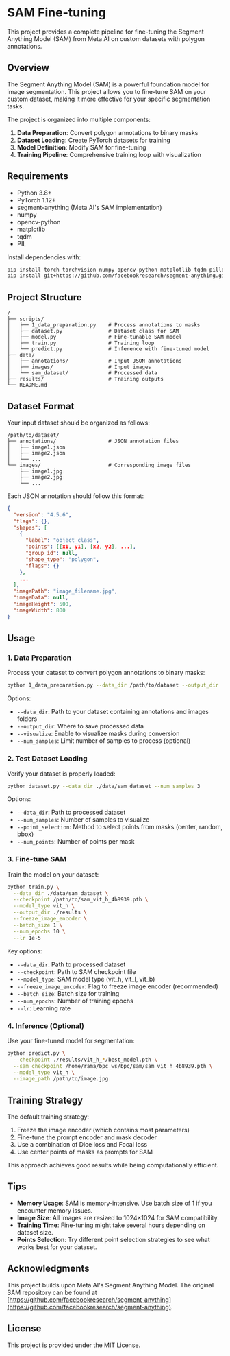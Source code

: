 # SAM Fine-tuning 

This project provides a complete pipeline for fine-tuning the Segment Anything Model (SAM) from Meta AI on custom datasets with polygon annotations.

## Overview

The Segment Anything Model (SAM) is a powerful foundation model for image segmentation. This project allows you to fine-tune SAM on your custom dataset, making it more effective for your specific segmentation tasks.

The project is organized into multiple components:

1. **Data Preparation**: Convert polygon annotations to binary masks
2. **Dataset Loading**: Create PyTorch datasets for training
3. **Model Definition**: Modify SAM for fine-tuning
4. **Training Pipeline**: Comprehensive training loop with visualization

## Requirements

- Python 3.8+
- PyTorch 1.12+
- segment-anything (Meta AI's SAM implementation)
- numpy
- opencv-python
- matplotlib
- tqdm
- PIL

Install dependencies with:

```bash
pip install torch torchvision numpy opencv-python matplotlib tqdm pillow
pip install git+https://github.com/facebookresearch/segment-anything.git
```

## Project Structure

```
/
├── scripts/
│   ├── 1_data_preparation.py    # Process annotations to masks
│   ├── dataset.py               # Dataset class for SAM
│   ├── model.py                 # Fine-tunable SAM model
│   ├── train.py                 # Training loop
│   └── predict.py               # Inference with fine-tuned model
├── data/
│   ├── annotations/             # Input JSON annotations
│   ├── images/                  # Input images
│   └── sam_dataset/             # Processed data
├── results/                     # Training outputs
└── README.md
```

## Dataset Format

Your input dataset should be organized as follows:

```
/path/to/dataset/
├── annotations/                 # JSON annotation files
│   ├── image1.json
│   ├── image2.json
│   └── ...
└── images/                      # Corresponding image files
    ├── image1.jpg
    ├── image2.jpg
    └── ...
```

Each JSON annotation should follow this format:

```json
{
  "version": "4.5.6",
  "flags": {},
  "shapes": [
    {
      "label": "object_class",
      "points": [[x1, y1], [x2, y2], ...],
      "group_id": null,
      "shape_type": "polygon",
      "flags": {}
    },
    ...
  ],
  "imagePath": "image_filename.jpg",
  "imageData": null,
  "imageHeight": 500,
  "imageWidth": 800
}
```

## Usage

### 1. Data Preparation

Process your dataset to convert polygon annotations to binary masks:

```bash
python 1_data_preparation.py --data_dir /path/to/dataset --output_dir ./data/sam_dataset --visualize
```

Options:
- `--data_dir`: Path to your dataset containing annotations and images folders
- `--output_dir`: Where to save processed data
- `--visualize`: Enable to visualize masks during conversion
- `--num_samples`: Limit number of samples to process (optional)

### 2. Test Dataset Loading

Verify your dataset is properly loaded:

```bash
python dataset.py --data_dir ./data/sam_dataset --num_samples 3
```

Options:
- `--data_dir`: Path to processed dataset
- `--num_samples`: Number of samples to visualize
- `--point_selection`: Method to select points from masks (center, random, bbox)
- `--num_points`: Number of points per mask

### 3. Fine-tune SAM

Train the model on your dataset:

```bash
python train.py \
  --data_dir ./data/sam_dataset \
  --checkpoint /path/to/sam_vit_h_4b8939.pth \
  --model_type vit_h \
  --output_dir ./results \
  --freeze_image_encoder \
  --batch_size 1 \
  --num_epochs 10 \
  --lr 1e-5
```

Key options:
- `--data_dir`: Path to processed dataset
- `--checkpoint`: Path to SAM checkpoint file
- `--model_type`: SAM model type (vit_h, vit_l, vit_b)
- `--freeze_image_encoder`: Flag to freeze image encoder (recommended)
- `--batch_size`: Batch size for training
- `--num_epochs`: Number of training epochs
- `--lr`: Learning rate

### 4. Inference (Optional)

Use your fine-tuned model for segmentation:

```bash
python predict.py \
  --checkpoint ./results/vit_h_*/best_model.pth \
  --sam_checkpoint /home/rama/bpc_ws/bpc/sam/sam_vit_h_4b8939.pth \
  --model_type vit_h \
  --image_path /path/to/image.jpg
```

## Training Strategy

The default training strategy:

1. Freeze the image encoder (which contains most parameters)
2. Fine-tune the prompt encoder and mask decoder
3. Use a combination of Dice loss and Focal loss
4. Use center points of masks as prompts for SAM

This approach achieves good results while being computationally efficient.

## Tips

- **Memory Usage**: SAM is memory-intensive. Use batch size of 1 if you encounter memory issues.
- **Image Size**: All images are resized to 1024×1024 for SAM compatibility.
- **Training Time**: Fine-tuning might take several hours depending on dataset size.
- **Points Selection**: Try different point selection strategies to see what works best for your dataset.

## Acknowledgments

This project builds upon Meta AI's Segment Anything Model. The original SAM repository can be found at [https://github.com/facebookresearch/segment-anything](https://github.com/facebookresearch/segment-anything).

## License

This project is provided under the MIT License.